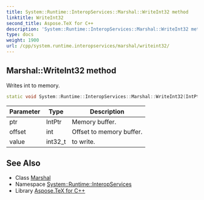 ```yaml
---
title: System::Runtime::InteropServices::Marshal::WriteInt32 method
linktitle: WriteInt32
second_title: Aspose.TeX for C++
description: 'System::Runtime::InteropServices::Marshal::WriteInt32 method. Writes int to memory in C++.'
type: docs
weight: 1900
url: /cpp/system.runtime.interopservices/marshal/writeint32/
---
```

## Marshal::WriteInt32 method


Writes int to memory.

```cpp
static void System::Runtime::InteropServices::Marshal::WriteInt32(IntPtr ptr, int offset, int32_t value)
```


| Parameter | Type | Description |
| --- | --- | --- |
| ptr | IntPtr | Memory buffer. |
| offset | int | Offset to memory buffer. |
| value | int32_t | to write. |

## See Also

* Class [Marshal](../)
* Namespace [System::Runtime::InteropServices](../../)
* Library [Aspose.TeX for C++](../../../)
